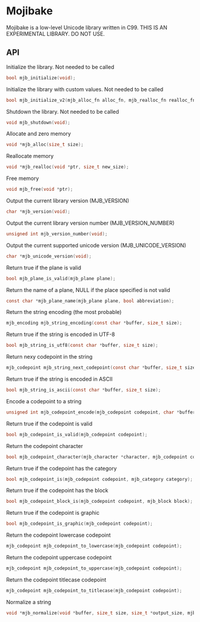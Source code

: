 # Mojibake

Mojibake is a low-level Unicode library written in C99. THIS IS AN EXPERIMENTAL LIBRARY. DO NOT USE.

## API

Initialize the library. Not needed to be called
```c
bool mjb_initialize(void);
```

Initialize the library with custom values. Not needed to be called
```c
bool mjb_initialize_v2(mjb_alloc_fn alloc_fn, mjb_realloc_fn realloc_fn, mjb_free_fn free_fn);
```

Shutdown the library. Not needed to be called
```c
void mjb_shutdown(void);
```

Allocate and zero memory
```c
void *mjb_alloc(size_t size);
```

Reallocate memory
```c
void *mjb_realloc(void *ptr, size_t new_size);
```

Free memory
```c
void mjb_free(void *ptr);
```

Output the current library version (MJB_VERSION)
```c
char *mjb_version(void);
```

Output the current library version number (MJB_VERSION_NUMBER)
```c
unsigned int mjb_version_number(void);
```

Output the current supported unicode version (MJB_UNICODE_VERSION)
```c
char *mjb_unicode_version(void);
```

Return true if the plane is valid
```c
bool mjb_plane_is_valid(mjb_plane plane);
```

Return the name of a plane, NULL if the place specified is not valid
```c
const char *mjb_plane_name(mjb_plane plane, bool abbreviation);
```

Return the string encoding (the most probable)
```c
mjb_encoding mjb_string_encoding(const char *buffer, size_t size);
```

Return true if the string is encoded in UTF-8
```c
bool mjb_string_is_utf8(const char *buffer, size_t size);
```

Return nexy codepoint in the string
```c
mjb_codepoint mjb_string_next_codepoint(const char *buffer, size_t size, size_t *next);
```

Return true if the string is encoded in ASCII
```c
bool mjb_string_is_ascii(const char *buffer, size_t size);
```

Encode a codepoint to a string
```c
unsigned int mjb_codepoint_encode(mjb_codepoint codepoint, char *buffer, size_t size, mjb_encoding encoding);
```

Return true if the codepoint is valid
```c
bool mjb_codepoint_is_valid(mjb_codepoint codepoint);
```

Return the codepoint character
```c
bool mjb_codepoint_character(mjb_character *character, mjb_codepoint codepoint);
```

Return true if the codepoint has the category
```c
bool mjb_codepoint_is(mjb_codepoint codepoint, mjb_category category);
```

Return true if the codepoint has the block
```c
bool mjb_codepoint_block_is(mjb_codepoint codepoint, mjb_block block);
```

Return true if the codepoint is graphic
```c
bool mjb_codepoint_is_graphic(mjb_codepoint codepoint);
```

Return the codepoint lowercase codepoint
```c
mjb_codepoint mjb_codepoint_to_lowercase(mjb_codepoint codepoint);
```

Return the codepoint uppercase codepoint
```c
mjb_codepoint mjb_codepoint_to_uppercase(mjb_codepoint codepoint);
```

Return the codepoint titlecase codepoint
```c
mjb_codepoint mjb_codepoint_to_titlecase(mjb_codepoint codepoint);
```

Normalize a string
```c
void *mjb_normalize(void *buffer, size_t size, size_t *output_size, mjb_encoding encoding, mjb_normalization form);
```
